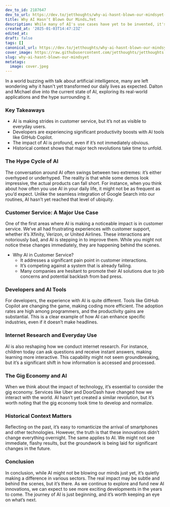 ```yaml
---
dev_to_id: 2187647
dev_to_url: https://dev.to/jetthoughts/why-ai-hasnt-blown-our-mindsyet-1f7e
title: Why AI Hasn’t Blown Our Minds…Yet
description: While many of AI's use cases have yet to be invented, it's already beginning to make a profound impact on the world behind the scenes. In this episode, Dalton and Michael explore the current state of AI tech and grapple with whether or not it lives up to their expectations.
created_at: '2025-01-03T14:47:23Z'
edited_at:
draft: false
tags: []
canonical_url: https://dev.to/jetthoughts/why-ai-hasnt-blown-our-mindsyet-1f7e
cover_image: https://raw.githubusercontent.com/jetthoughts/jetthoughts.github.io/master/content/blog/why-ai-hasnt-blown-our-mindsyet/cover.jpeg
slug: why-ai-hasnt-blown-our-mindsyet
metatags:
  image: cover.jpeg
---
```

In a world buzzing with talk about artificial intelligence, many are left wondering why it hasn't yet transformed our daily lives as expected. Dalton and Michael dive into the current state of AI, exploring its real-world applications and the hype surrounding it.

### Key Takeaways

*   AI is making strides in customer service, but it’s not as visible to everyday users.
*   Developers are experiencing significant productivity boosts with AI tools like GitHub Copilot.
*   The impact of AI is profound, even if it’s not immediately obvious.
*   Historical context shows that major tech revolutions take time to unfold.

### The Hype Cycle of AI

The conversation around AI often swings between two extremes: it’s either overhyped or underhyped. The reality is that while some demos look impressive, the actual products can fall short. For instance, when you think about how often you use AI in your daily life, it might not be as frequent as you’d expect. Unlike the seamless integration of Google Search into our routines, AI hasn’t yet reached that level of ubiquity.

### Customer Service: A Major Use Case

One of the first areas where AI is making a noticeable impact is in customer service. We’ve all had frustrating experiences with customer support, whether it’s Xfinity, Verizon, or United Airlines. These interactions are notoriously bad, and AI is stepping in to improve them. While you might not notice these changes immediately, they are happening behind the scenes.

*   Why AI in Customer Service?
    *   It addresses a significant pain point in customer interactions.
    *   It’s competing against a system that is already failing.
    *   Many companies are hesitant to promote their AI solutions due to job concerns and potential backlash from bad press.

### Developers and AI Tools

For developers, the experience with AI is quite different. Tools like GitHub Copilot are changing the game, making coding more efficient. The adoption rates are high among programmers, and the productivity gains are substantial. This is a clear example of how AI can enhance specific industries, even if it doesn’t make headlines.

### Internet Research and Everyday Use

AI is also reshaping how we conduct internet research. For instance, children today can ask questions and receive instant answers, making learning more interactive. This capability might not seem groundbreaking, but it’s a significant shift in how information is accessed and processed.

### The Gig Economy and AI

When we think about the impact of technology, it’s essential to consider the gig economy. Services like Uber and DoorDash have changed how we interact with the world. AI hasn’t yet created a similar revolution, but it’s worth noting that the gig economy took time to develop and normalize.

### Historical Context Matters

Reflecting on the past, it’s easy to romanticize the arrival of smartphones and other technologies. However, the truth is that these innovations didn’t change everything overnight. The same applies to AI. We might not see immediate, flashy results, but the groundwork is being laid for significant changes in the future.

### Conclusion

In conclusion, while AI might not be blowing our minds just yet, it’s quietly making a difference in various sectors. The real impact may be subtle and behind the scenes, but it’s there. As we continue to explore and fund new AI innovations, we can expect to see more exciting developments in the years to come. The journey of AI is just beginning, and it’s worth keeping an eye on what’s next.
